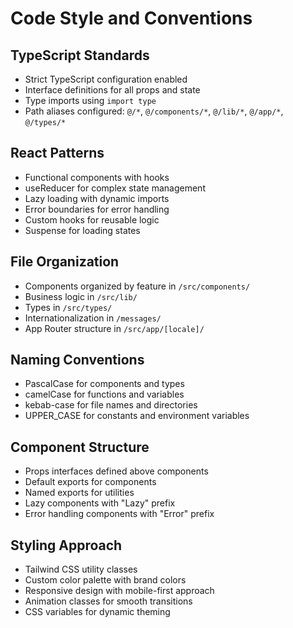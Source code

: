 # Code Style and Conventions

## TypeScript Standards
- Strict TypeScript configuration enabled
- Interface definitions for all props and state
- Type imports using `import type`
- Path aliases configured: `@/*`, `@/components/*`, `@/lib/*`, `@/app/*`, `@/types/*`

## React Patterns
- Functional components with hooks
- useReducer for complex state management
- Lazy loading with dynamic imports
- Error boundaries for error handling
- Custom hooks for reusable logic
- Suspense for loading states

## File Organization
- Components organized by feature in `/src/components/`
- Business logic in `/src/lib/`
- Types in `/src/types/`
- Internationalization in `/messages/`
- App Router structure in `/src/app/[locale]/`

## Naming Conventions
- PascalCase for components and types
- camelCase for functions and variables
- kebab-case for file names and directories
- UPPER_CASE for constants and environment variables

## Component Structure
- Props interfaces defined above components
- Default exports for components
- Named exports for utilities
- Lazy components with "Lazy" prefix
- Error handling components with "Error" prefix

## Styling Approach
- Tailwind CSS utility classes
- Custom color palette with brand colors
- Responsive design with mobile-first approach
- Animation classes for smooth transitions
- CSS variables for dynamic theming